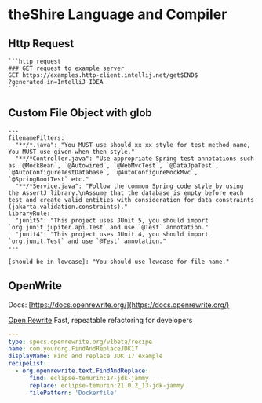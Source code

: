 # theShire Language and Compiler


## Http Request

    ```http request
    ### GET request to example server
    GET https://examples.http-client.intellij.net/get$END$
    ?generated-in=IntelliJ IDEA
    ```

## Custom File Object with glob

```shire
---
filenameFilters:
  "**/*.java": "You MUST use should_xx_xx style for test method name, You MUST use given-when-then style."
  "**/*Controller.java": "Use appropriate Spring test annotations such as `@MockBean`, `@Autowired`, `@WebMvcTest`, `@DataJpaTest`, `@AutoConfigureTestDatabase`, `@AutoConfigureMockMvc`, `@SpringBootTest` etc."
  "**/*Service.java": "Follow the common Spring code style by using the AssertJ library.\nAssume that the database is empty before each test and create valid entities with consideration for data constraints (jakarta.validation.constraints)."
libraryRule: 
  "junit5": "This project uses JUnit 5, you should import `org.junit.jupiter.api.Test` and use `@Test` annotation."
  "junit4": "This project uses JUnit 4, you should import `org.junit.Test` and use `@Test` annotation."
---

[should be in lowcase]: "You should use lowcase for file name."
```

## OpenWrite

Docs: [https://docs.openrewrite.org/](https://docs.openrewrite.org/)

[Open Rewrite](https://github.com/openrewrite/rewrite) Fast, repeatable refactoring for developers

```yml
---
type: specs.openrewrite.org/v1beta/recipe
name: com.yourorg.FindAndReplaceJDK17
displayName: Find and replace JDK 17 example
recipeList:
  - org.openrewrite.text.FindAndReplace:
      find: eclipse-temurin:17-jdk-jammy
      replace: eclipse-temurin:21.0.2_13-jdk-jammy
      filePattern: 'Dockerfile'
```
